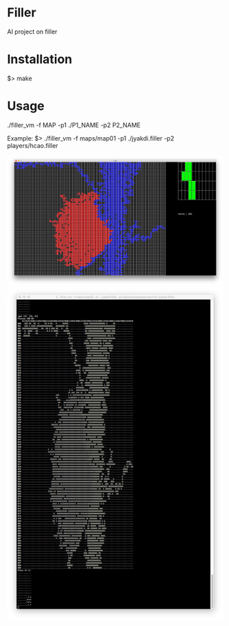 # Filler
AI project on filler

# Installation

$> make

# Usage

./filler_vm -f MAP -p1 ./P1_NAME -p2 P2_NAME

Example:
$> ./filler_vm -f maps/map01 -p1 ./jyakdi.filler -p2 players/hcao.filler

<img src="https://raw.githubusercontent.com/bluffs/Filler/master/screen_term.png">
<img src="https://raw.githubusercontent.com/bluffs/Filler/master/screen_graphic.png">
